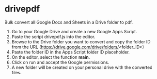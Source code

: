 # drivepdf
Bulk convert all Google Docs and Sheets in a Drive folder to pdf.

1. Go to your Google Drive and create a new Google Apps Script.
2. Paste the script drivepdf.js into the editor.
3. Browse to the Drive folder you want to convert and copy the folder ID from the URL (https://drive.google.com/drive/folders/<folder_ID>)
4. Paste the folder ID in the Apps Script folder ID placeholder.
5. On the editor, select the function **main**.
6. Click on run and accept the Google permissions.
7. A new folder will be created on your personal drive with the converted files.
